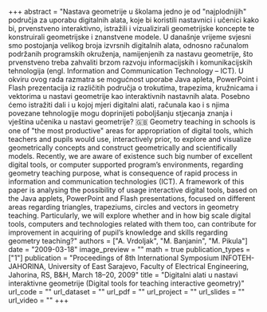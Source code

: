 +++
abstract = "Nastava geometrije u školama jedno je od \"najplodnijih\" područja za uporabu digitalnih alata, koje bi koristili nastavnici i učenici kako bi, prvenstveno interaktivno, istražili i vizualizirali geometrijske koncepte te konstruirali geometrijske i znanstvene modele. U današnje vrijeme svjesni smo postojanja velikog broja izvrsnih digitalnih alata, odnosno računalom podržanih programskih okruženja, namijenjenih za nastavu geometrije, što prvenstveno treba zahvaliti brzom razvoju informacijskih i komunikacijskih tehnologija (engl. Information and Communication Technology – ICT). U okviru ovog rada razmatra se mogućnost uporabe Java apleta, PowerPoint i Flash prezentacija iz različitih područja o trokutima, trapezima, kružnicama i vektorima u nastavi geometrije kao interaktivnih nastavnih alata. Posebno ćemo istražiti dali i u kojoj mjeri digitalni alati, računala kao i s njima povezane tehnologije mogu doprinijeti poboljšanju stjecanja znanja i vještina učenika u nastavi geometrije? :gb: Geometry teaching in schools is one of \"the most productive\" areas for appropriation of digital tools, which teachers and pupils would use, interactively prior, to explore and visualize geometrically concepts and construct geometrically and scientifically models. Recently, we are aware of existence such big number of excellent digital tools, or computer supported program’s environments, regarding geometry teaching purpose, what is consequence of rapid process in information and communication technologies (ICT). A framework of this paper is analysing the possibility of usage interactive digital tools, based on the Java applets, PowerPoint and Flash presentations, focused on different areas regarding triangles, trapeziums, circles and vectors in geometry teaching. Particularly, we will explore whether and in how big scale digital tools, computers and technologies related with them too, can contribute for improvement in acquiring of pupil’s knowledge and skills regarding geometry teaching?"
authors = ["A. Vrdoljak", "M. Banjanin", "M. Pikula"]
date = "2009-03-18"
image_preview = ""
math = true
publication_types = ["1"]
publication = "Proceedings of 8th International Symposium INFOTEH-JAHORINA, University of East Sarajevo, Faculty of Electrical Engineering, Jahorina, RS, B&H, March 18–20, 2009"
title = "Digitalni alati u nastavi interaktivne geometrije (Digital tools for teaching interactive geometry)"
url_code = ""
url_dataset = ""
url_pdf = ""
url_project = ""
url_slides = ""
url_video = ""
+++
